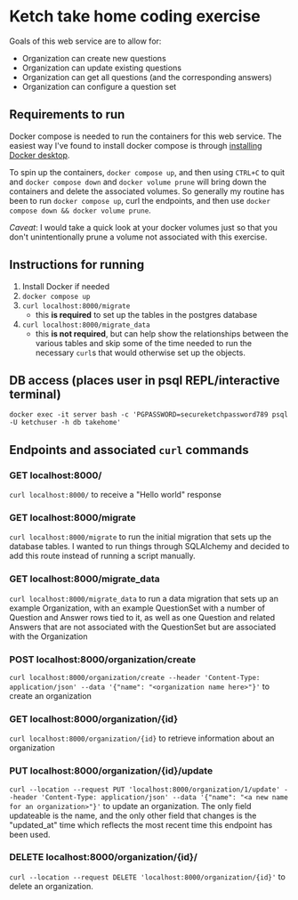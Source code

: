 # Ketch take home coding exercise

Goals of this web service are to allow for:
- Organization can create new questions
- Organization can update existing questions
- Organization can get all questions (and the corresponding answers)
- Organization can configure a question set


## Requirements to run
Docker compose is needed to run the containers for this web service. The easiest way I've found to install docker compose is through [installing Docker desktop](https://docs.docker.com/compose/install/).

To spin up the containers, `docker compose up`, and then using `CTRL+C` to quit and `docker compose down` and `docker volume prune` will bring down the containers and delete the associated volumes. So generally my routine has been to run `docker compose up`, curl the endpoints, and then use `docker compose down && docker volume prune`.

*Caveat*: I would take a quick look at your docker volumes just so that you don't unintentionally prune a volume not associated with this exercise.


## Instructions for running
1. Install Docker if needed
1. `docker compose up`
1. `curl localhost:8000/migrate`
    - this **is required** to set up the tables in the postgres database
1. `curl localhost:8000/migrate_data`
    - this **is not required**, but can help show the relationships between the various tables and skip some of the time needed to run the necessary `curl`s that would otherwise set up the objects.


## DB access (places user in psql REPL/interactive terminal)
`docker exec -it server bash -c 'PGPASSWORD=secureketchpassword789 psql -U ketchuser -h db takehome'`

## Endpoints and associated `curl` commands

### GET localhost:8000/
`curl localhost:8000/` to receive a "Hello world" response

### GET localhost:8000/migrate
`curl localhost:8000/migrate` to run the initial migration that sets up the database tables. I wanted to run things through SQLAlchemy and decided to add this route instead of running a script manually.

### GET localhost:8000/migrate_data
`curl localhost:8000/migrate_data` to run a data migration that sets up an example Organization, with an example QuestionSet with a number of Question and Answer rows tied to it, as well as one Question and related Answers that are not associated with the QuestionSet but are associated with the Organization


### POST localhost:8000/organization/create
`curl localhost:8000/organization/create --header 'Content-Type: application/json' --data '{"name": "<organization name here>"}'` to create an organization

### GET localhost:8000/organization/{id}
`curl localhost:8000/organization/{id}` to retrieve information about an organization

### PUT localhost:8000/organization/{id}/update
`curl --location --request PUT 'localhost:8000/organization/1/update' --header 'Content-Type: application/json' --data '{"name": "<a new name for an organization>"}'` to update an organization. The only field updateable is the name, and the only other field that changes is the "updated_at" time which reflects the most recent time this endpoint has been used.

### DELETE localhost:8000/organization/{id}/
`curl --location --request DELETE 'localhost:8000/organization/{id}'` to delete an organization.